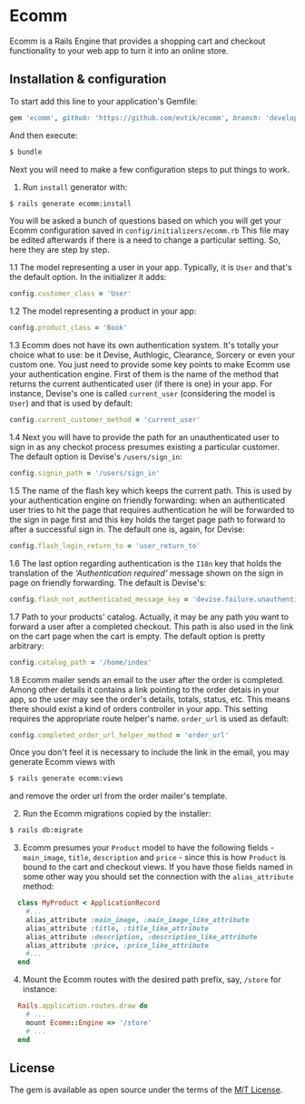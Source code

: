 # Ecomm
Ecomm is a Rails Engine that provides a shopping cart and checkout functionality to your web app to turn it into an online store.

## Installation & configuration
To start add this line to your application's Gemfile:

```ruby
gem 'ecomm', github: 'https://github.com/evtik/ecomm', branch: 'develop'
```

And then execute:
```bash
$ bundle
```
Next you will need to make a few configuration steps to put things to work.
1. Run `install` generator with:
```bash
$ rails generate ecomm:install
```
You will be asked a bunch of questions based on which you will get your Ecomm configuration saved in `config/initializers/ecomm.rb` This file may be edited afterwards if there is a need to change a particular setting. So, here they are step by step.

  1.1 The model representing a user in your app. Typically, it is `User` and that's the default option. In the initializer it adds:
  ```ruby
  config.customer_class = 'User'
  ```
  1.2 The model representing a product in your app:
  ```ruby
  config.product_class = 'Book'
  ```
  1.3 Ecomm does not have its own authentication system. It's totally your choice what to use: be it Devise, Authlogic, Clearance, Sorcery or even your custom one. You just need to provide some key points to make Ecomm use your authentication engine. First of them is the name of the method that returns the current authenticated user (if there is one) in your app. For instance, Devise's one is called `current_user` (considering the model is `User`) and that is used by default:
  ```ruby
  config.current_customer_method = 'current_user'
  ```
  1.4 Next you will have to provide the path for an unauthenticated user to sign in as any checkot process presumes existing a particular customer. The default option is Devise's `/users/sign_in`:
  ```ruby
  config.signin_path = '/users/sign_in'
  ```
  1.5 The name of the flash key which keeps the current path. This is used by your authentication engine on friendly forwarding: when an authenticated user tries to hit the page that requires authentication he will be forwarded to the sign in page first and this key holds the target page path to forward to after a successful sign in. The default one is, again, for Devise:
  ```ruby
  config.flash_login_return_to = 'user_return_to'
  ```
  1.6 The last option regarding authentication is the `I18n` key that holds the translation of the *'Authentication required'* message shown on the sign in page on friendly forwarding. The default is Devise's:
  ```ruby
  config.flash_not_authenticated_message_key = 'devise.failure.unauthenticated'
  ```
  1.7 Path to your products' catalog. Actually, it may be any path you want to forward a user after a completed checkout. This path is also used in the link on the cart page when the cart is empty. The default option is pretty arbitrary:
  ```ruby
  config.catalog_path = '/home/index'
  ```
  1.8 Ecomm mailer sends an email to the user after the order is completed. Among other details it contains a link pointing to the order detais in your app, so the user may see the order's details, totals, status, etc. This means there should exist a kind of orders controller in your app. This setting requires the appropriate route helper's name. `order_url` is used as default:
  ```ruby
  config.completed_order_url_helper_method = 'order_url'
  ```
  Once you don't feel it is necessary to include the link in the email, you may generate Ecomm views with
  ```bash
  $ rails generate ecomm:views
  ```
  and remove the order url from the order mailer's template.

2. Run the Ecomm migrations copied by the installer:
```bash
$ rails db:migrate
```
3. Ecomm presumes your `Product` model to have the following fields - `main_image`, `title`, `description` and `price` - since this is how `Product` is bound to the cart and checkout views. If you have those fields named in some other way you should set the connection with the `alias_attribute` method:
``` ruby
  class MyProduct < ApplicationRecord
    #...
    alias_attribute :main_image, :main_image_like_attribute
    alias_attribute :title, :title_like_attribute
    alias_attribute :description, :description_like_attribute
    alias_attribute :price, :price_like_attribute
    #...
  end
  ```

4. Mount the Ecomm routes with the desired path prefix, say, `/store` for instance:
```ruby
  Rails.application.routes.draw do
    # ...
    mount Ecomm::Engine => '/store'
    # ...
  end
```

## License
The gem is available as open source under the terms of the [MIT License](http://opensource.org/licenses/MIT).
